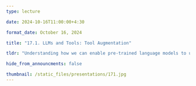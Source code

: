 ```yaml
---
type: lecture

date: 2024-10-16T11:00:00+4:30

format_date: October 16, 2024

title: "17.1. LLMs and Tools: Tool Augmentation"

tldr: "Understanding how we can enable pre-trained language models to use external tools and incorporate tool usage during fine-tuning."

hide_from_announcments: false

thumbnail: /static_files/presentations/171.jpg
---
```

